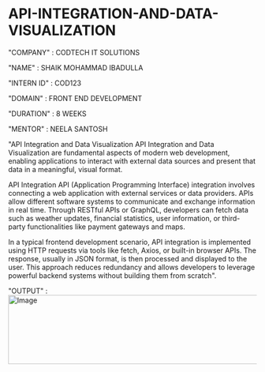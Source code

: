 # API-INTEGRATION-AND-DATA-VISUALIZATION

"COMPANY"     : CODTECH IT SOLUTIONS  

"NAME"        : SHAIK MOHAMMAD IBADULLA

"INTERN ID"   : COD123

"DOMAIN"      : FRONT END DEVELOPMENT  

"DURATION"    : 8 WEEKS

"MENTOR"      : NEELA SANTOSH  

"API Integration and Data Visualization
API Integration and Data Visualization are fundamental aspects of modern web development, enabling applications to interact with external data sources and present that data in a meaningful, visual format.

API Integration
API (Application Programming Interface) integration involves connecting a web application with external services or data providers. APIs allow different software systems to communicate and exchange information in real time. Through RESTful APIs or GraphQL, developers can fetch data such as weather updates, financial statistics, user information, or third-party functionalities like payment gateways and maps.

In a typical frontend development scenario, API integration is implemented using HTTP requests via tools like fetch, Axios, or built-in browser APIs. The response, usually in JSON format, is then processed and displayed to the user. This approach reduces redundancy and allows developers to leverage powerful backend systems without building them from scratch".

"OUTPUT"     :<img width="703" height="140" alt="Image" src="https://github.com/user-attachments/assets/e0251003-f8fb-499f-88b3-8960e53dce0a" />
